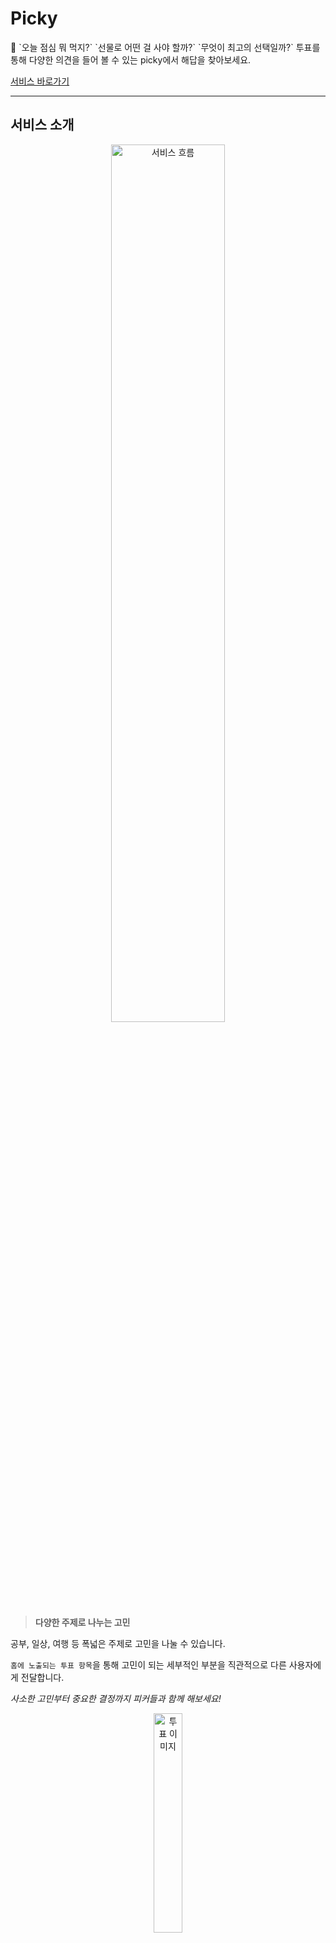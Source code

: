 # Picky
<aside>
💬 `오늘 점심 뭐 먹지?` `선물로 어떤 걸 사야 할까?` `무엇이 최고의 선택일까?`
투표를 통해 다양한 의견을 들어 볼 수 있는 picky에서 해답을 찾아보세요.

[서비스 바로가기](https://www.picky-pick.com)
</aside>

---

## 서비스 소개

<p align="center">
  <img src="https://github.com/user-attachments/assets/8f29fb9e-c7bd-47ee-9ee7-cf3fa2e6db10" alt="서비스 흐름" width="60%">
</p>

> **다양한 주제로 나누는 고민**

공부, 일상, 여행 등 폭넓은 주제로 고민을 나눌 수 있습니다.

`홈에 노출되는 투표 항목`을 통해 고민이 되는 세부적인 부분을 직관적으로 다른 사용자에게 전달합니다.

*사소한 고민부터 중요한 결정까지 피커들과 함께 해보세요!*

<p align="center">
  <img src="https://github.com/user-attachments/assets/b4fb473a-d92f-4dec-9f6b-2c7d8db35fbb" alt="투표 이미지" width="30%">
</p>

> **투표와 댓글로 의견 공유**

글쓴이가 고민하는 선택지 중 `공감되는 항목에 투표`하여 한 번의 터치로 간단하게 의견을 알릴 수 있습니다.

투표만으로 담기지 않는 생각은 댓글을 통해 남길 수 있습니다.

*소중한 한 표로 글쓴이의 고민을 해결해 주세요!*

<p align="center">
  <img src="https://github.com/user-attachments/assets/2f06534c-9f26-4780-80b3-2ef29aa8f75e" alt="투표 결과" width="30%">
</p>

> 투표 시 즉각적으로 결과를 확인하고, 다른 피커들의 생각은 어떠한지 알 수 있습니다.

<p align="center">
  <img src="https://github.com/user-attachments/assets/4fea890a-d2dc-4859-b234-1b10f5b6f990" alt="소통 기능" width="30%">
</p>

> **비슷한 고민을 가진 사람들과의 소통**

다른 사용자의 프로필을 방문하여 메시지를 남기거나 팔로우하여 `지속적으로 소통` 할 수 있습니다.

사용자의 활동에 따라 `배지를 부여하여 리워드를 제공`함으로써 참여율을 높입니다.

---

## 사용 기술

- **Next.js**
- **TypeScript**
- **TanstackQuery**
- **Tailwind CSS**
- **React-Hook-Form**
- **axios**

